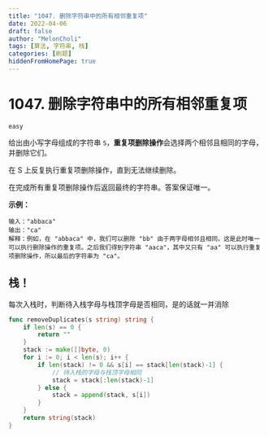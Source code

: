 ```yaml
---
title: "1047. 删除字符串中的所有相邻重复项"
date: 2022-04-06
draft: false
author: "MelonCholi"
tags: [算法, 字符串, 栈]
categories: [刷题]
hiddenFromHomePage: true
---
```


# 1047. 删除字符串中的所有相邻重复项

`easy`

给出由小写字母组成的字符串 `S`，**重复项删除操作**会选择两个相邻且相同的字母，并删除它们。

在 S 上反复执行重复项删除操作，直到无法继续删除。

在完成所有重复项删除操作后返回最终的字符串。答案保证唯一。

**示例：**

```
输入："abbaca"
输出："ca"
解释：例如，在 "abbaca" 中，我们可以删除 "bb" 由于两字母相邻且相同，这是此时唯一可以执行删除操作的重复项。之后我们得到字符串 "aaca"，其中又只有 "aa" 可以执行重复项删除操作，所以最后的字符串为 "ca"。
```

## 栈！

每次入栈时，判断待入栈字母与栈顶字母是否相同，是的话就一并消除

```go
func removeDuplicates(s string) string {
	if len(s) == 0 {
		return ""
	}
	stack := make([]byte, 0)
	for i := 0; i < len(s); i++ {
		if len(stack) != 0 && s[i] == stack[len(stack)-1] {
			// 待入栈的字母与栈顶字母相同
			stack = stack[:len(stack)-1]
		} else {
			stack = append(stack, s[i])
		}
	}
	return string(stack)
}
```

